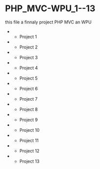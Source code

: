 # PHP_MVC-WPU_1--13
this file a finnaly project PHP MVC an WPU

- - Project 1
- - Project 2
- - Project 3
- - Project 4
- - Project 5
- - Project 6
- - Project 7
- - Project 8
- - Project 9
- - Project 10
- - Project 11
- - Project 12
- - Project 13

